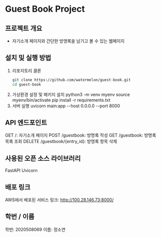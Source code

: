 # Guest Book Project

## 프로젝트 개요
- 자기소개 페이지와 간단한 방명록을 남기고 볼 수 있는 웹페이지

## 설치 및 실행 방법
1. 리포지토리 클론
   ```bash
   git clone https://github.com/watermelon/guest-book.git
   cd guest-book
2. 가상환경 설정 및 패키지 설치
   python3 -m venv myenv
   source myenv/bin/activate
   pip install -r requirements.txt
3. 서버 실행
   uvicorn main:app --host 0.0.0.0 --port 8000
   

## API 엔드포인트

GET /: 자기소개 페이지
POST /guestbook: 방명록 작성
GET /guestbook: 방명록 목록 조회
DELETE /guestbook/{entry_id}: 방명록 항목 삭제

## 사용된 오픈 소스 라이브러리
FastAPI
Uvicorn

## 배포 링크
AWS에서 배포된 서비스 링크: http://100.28.146.73:8000/

## 학번 / 이름
학번: 2020508069
이름: 정소연
